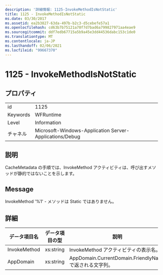 ```yaml
---
description: '詳細情報: 1125-InvokeMethodIsNotStatic'
title: 1125 - InvokeMethodIsNotStatic
ms.date: 03/30/2017
ms.assetid: ea2b3827-63da-497b-b2c3-d5cebefe57a1
ms.openlocfilehash: cd63b7b75121a70f7d7bad6a799827971aa4eae9
ms.sourcegitcommit: ddf7edb67715a5b9a45e3dd44536dabc153c1de0
ms.translationtype: MT
ms.contentlocale: ja-JP
ms.lasthandoff: 02/06/2021
ms.locfileid: "99667370"
---
```

# <a name="1125---invokemethodisnotstatic"></a>1125 - InvokeMethodIsNotStatic

## <a name="properties"></a>プロパティ  
  
|||  
|-|-|  
|id|1125|  
|Keywords|WFRuntime|  
|Level|Information|  
|チャネル|Microsoft-Windows-Application Server-Applications/Debug|  
  
## <a name="description"></a>説明  

 CacheMetadata の手順では、InvokeMethod アクティビティは、呼び出すメソッドが静的ではないことを示します。  
  
## <a name="message"></a>Message  

 InvokeMethod '%1' - メソッドは Static ではありません。  
  
## <a name="details"></a>詳細  
  
|データ項目名|データ項目の型|説明|  
|--------------------|--------------------|-----------------|  
|InvokeMethod|xs:string|InvokeMethod アクティビティの表示名。|  
|AppDomain|xs:string|AppDomain.CurrentDomain.FriendlyName で返される文字列。|

